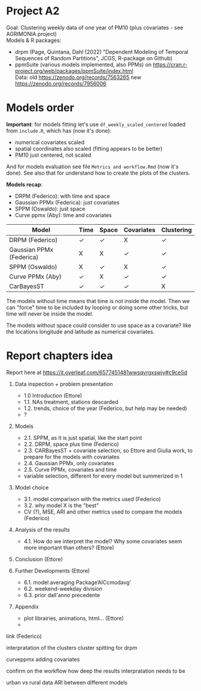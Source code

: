# Project A2

Goal: Clustering weekly data of one year of PM10 (plus covariates - see AGRIMONIA project)   
Models & R packages:  
- drpm (Page, Quintana, Dahl (2022) "Dependent Modeling of Temporal Sequences of Random Partitions", JCGS, R-package on Github)    
- ppmSuite (various models implemented, also PPMs) on https://cran.r-project.org/web/packages/ppmSuite/index.html   
Data: old https://zenodo.org/records/7563265 new https://zenodo.org/records/7956006   


# Models order
**Important**: for models fitting let's use `df_weekly_scaled_centered` loaded from `include.R`, which has (now it's done):

- numerical covariates scaled
- spatial coordinates also scaled (fitting appears to be better)
- PM10 just centered, not scaled

And for models evaluation see file `Metrics and workflow.Rmd` (now it's done).
See also that for understand how to create the plots of the clusters.

**Models recap**:

- DRPM (Federico): with time and space
- Gaussian PPMx (Federica): just covariates
- SPPM (Oswaldo): just space
- Curve ppmx (Aby): time and covariates

| Model                    | Time     | Space    | Covariates | Clustering|
|--------------------------|----------|----------|------------|-----------|
| DRPM (Federico)          |  ✓       | ✓          |  X      | ✓      | 
| Gaussian PPMx (Federica) |  X       |   X        |  ✓      | ✓      | 
| SPPM (Oswaldo)           |  X       |    ✓       | X      | ✓      |
| Curve PPMx (Aby)         |   ✓     | X           |  ✓     | ✓      |
| CarBayesST               |   ✓     | ✓           |  ✓      |  X    |


The models without time means that time is not inside the model. Then we can "force" time to be included by looping or doing some other tricks, but time will never be inside the model.

The models without space could consider to use space as a covariate? like the locations longitude and latitude as numerical covariates.

# Report chapters idea
Report here at https://it.overleaf.com/6577451481wwsqvrgxswjy#c9ce5d

1. Data inspection + problem presentation
	- 1.0 Introduction (Ettore)
	- 1.1. NAs treatment, stations descarded 
	- 1.2. trends, choice of the year (Federico, but help may be needed)
	- ?
2. Models 
	- 2.1. SPPM, as it is just spatial, like the start point
	- 2.2. DRPM, space plus time (Federico)
	- 2.3. CARBayesST + covariate selection, so Ettore and Giulia work, to prepare for the models with covariates
	- 2.4. Gaussian PPMx, only covariates
	- 2.5. Curve PPMx, covariates and time

	+ variable selection, different for every model but summerized in 1

3. Model choice
	- 3.1. model comparison with the metrics used (Federico)
	- 3.2. why model X is the "best" 
	- CV (?), MSE, ARI  and other metrics used to compare the models (Federico)
4. Analysis of the results
	- 4.1. How do we interpret the model? Why some covariates seem more important than others? (Ettore)
5. Conclusion (Ettore)
6. Further Developments (Ettore)
	- 6.1. model averaging Package‘AICcmodavg’
	- 6.2. weekend-weekday division
	- 6.3. prior dall'anno precedente
7. Appendix
	- plot librairies, animations, html... (Ettore)
	-
link (Federico)


interpratation of the clusters
cluster spitting for drpm 

curveppmx adding covariates

confirm on the workflow
how deep the results interpratation needs to be


urban vs rural data
ARI between different models